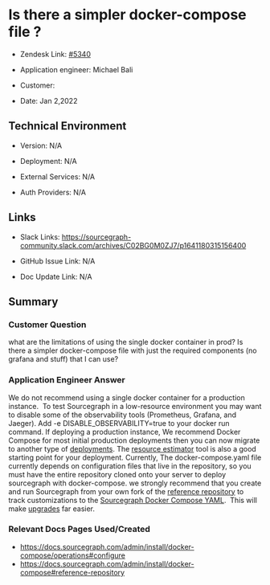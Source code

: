 

# Is there a simpler docker-compose file ? <!-- Ticket Title  Hint: include keywords to make it searchable -->



- Zendesk Link: [#5340](https://sourcegraph.zendesk.com/agent/tickets/5340)

- Application engineer: Michael Bali

- Customer: <!-- Redact if this contains personally identifying information -->

- Date: Jan 2,2022


<!-- Data populated from integration, speak to Ben Gordon or Michael Bali if not working -->

<!-- During Internal team trial, fill missing data manually (we are waiting for all data to sync) -->



## Technical Environment

- Version: ​N/A

- Deployment: N/A

- External Services: N/A

- Auth Providers: N/A





## Links
<!-- Data for application engineer manual entry -->
- Slack Links: https://sourcegraph-community.slack.com/archives/C02BG0M0ZJ7/p1641180315156400

- GitHub Issue Link: N/A

- Doc Update Link: N/A



## Summary

### Customer Question

what are the limitations of using the single docker container in prod?
Is there a simpler docker-compose file with just the required components (no grafana and stuff) that I can use?

### Application Engineer Answer
We do not recommend using a single docker container for a production instance.  
To test Sourcegraph in a low-resource environment you may want to disable some of the observability tools (Prometheus, Grafana, and Jaeger).
Add -e DISABLE_OBSERVABILITY=true to your docker run command.
If deploying a production instance, We recommend Docker Compose for most initial production deployments then you can now migrate to another type of [deployments](https://docs.sourcegraph.com/admin/install). 
The [resource estimator](https://docs.sourcegraph.com/admin/install/resource_estimator) tool is also a good starting point for your deployment. 
Currently, The docker-compose.yaml file currently depends on configuration files that live in the repository, so you must have the entire repository cloned onto your server to deploy sourcegraph with docker-compose. 
we strongly recommend that you create and run Sourcegraph from your own fork of the [reference repository](https://docs.sourcegraph.com/admin/install/docker-compose#reference-repository) to track customizations to the [Sourcegraph Docker Compose YAML](https://github.com/sourcegraph/deploy-sourcegraph-docker/blob/master/docker-compose/docker-compose.yaml). 
This will make [upgrades](https://docs.sourcegraph.com/admin/install/docker-compose/operations#upgrade) far easier.



### Relevant Docs Pages Used/Created
- https://docs.sourcegraph.com/admin/install/docker-compose/operations#configure
- https://docs.sourcegraph.com/admin/install/docker-compose#reference-repository




<!-- Once complete, upload a copy to https://github.com/sourcegraph/support-tools-internal/tree/main/resolved-tickets as a .md file -->
<!-- Name the file 5340.md -->
